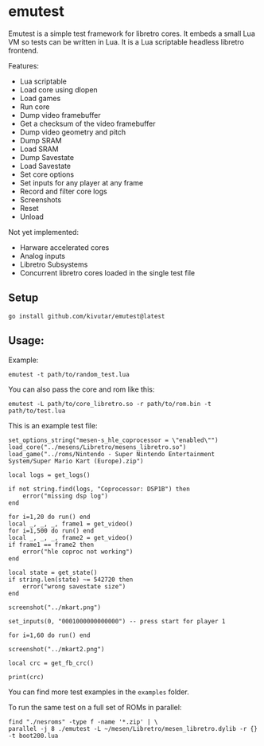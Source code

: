 # emutest

Emutest is a simple test framework for libretro cores. It embeds a small Lua VM so tests can be written in Lua. It is a Lua scriptable headless libretro frontend.

Features:

 * Lua scriptable
 * Load core using dlopen
 * Load games
 * Run core
 * Dump video framebuffer
 * Get a checksum of the video framebuffer
 * Dump video geometry and pitch
 * Dump SRAM
 * Load SRAM
 * Dump Savestate
 * Load Savestate
 * Set core options
 * Set inputs for any player at any frame
 * Record and filter core logs
 * Screenshots
 * Reset
 * Unload

Not yet implemented:

 * Harware accelerated cores
 * Analog inputs
 * Libretro Subsystems
 * Concurrent libretro cores loaded in the single test file

## Setup

```
go install github.com/kivutar/emutest@latest
```

## Usage:

Example:

```
emutest -t path/to/random_test.lua
```

You can also pass the core and rom like this:

```
emutest -L path/to/core_libretro.so -r path/to/rom.bin -t path/to/test.lua
```

This is an example test file:

```
set_options_string("mesen-s_hle_coprocessor = \"enabled\"")
load_core("../mesens/Libretro/mesens_libretro.so")
load_game("../roms/Nintendo - Super Nintendo Entertainment System/Super Mario Kart (Europe).zip")

local logs = get_logs()

if not string.find(logs, "Coprocessor: DSP1B") then
	error("missing dsp log")
end

for i=1,20 do run() end
local _, _, _, frame1 = get_video()
for i=1,500 do run() end
local _, _, _, frame2 = get_video()
if frame1 == frame2 then
	error("hle coproc not working")
end

local state = get_state()
if string.len(state) ~= 542720 then
	error("wrong savestate size")
end

screenshot("../mkart.png")

set_inputs(0, "0001000000000000") -- press start for player 1

for i=1,60 do run() end

screenshot("../mkart2.png")

local crc = get_fb_crc()

print(crc)
```

You can find more test examples in the `examples` folder.

To run the same test on a full set of ROMs in parallel:

```
find "./nesroms" -type f -name '*.zip' | \
parallel -j 8 ./emutest -L ~/mesen/Libretro/mesen_libretro.dylib -r {} -t boot200.lua
```
